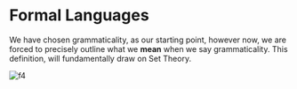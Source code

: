 # Formal Languages

We have chosen grammaticality, as our starting point, however now, we are forced to precisely outline what we **mean** when we say grammaticality. This definition, will fundamentally draw on Set Theory.

![f4]

[f4]: http://chart.apis.google.com/chart?cht=tx&chl=\huge{x:x\in\;\N\;\land\;x\geq10}